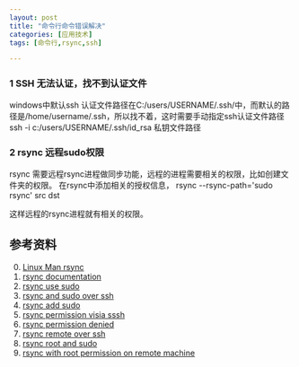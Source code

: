 ```yaml
---
layout: post
title: "命令行命令错误解决"
categories: [应用技术]
tags: [命令行,rsync,ssh]

---
```


### 1 SSH 无法认证，找不到认证文件
windows中默认ssh 认证文件路径在C:/users/USERNAME/.ssh/中，而默认的路径是/home/username/.ssh，所以找不着，这时需要手动指定ssh认证文件路径
    ssh -i c:/users/USERNAME/.ssh/id_rsa 私钥文件路径

### 2 rsync 远程sudo权限
rsync 需要远程rsync进程做同步功能，远程的进程需要相关的权限，比如创建文件夹的权限。
在rsync中添加相关的授权信息，
    rsync --rsync-path='sudo rsync'  src dst

这样远程的rsync进程就有相关的权限。



## 参考资料
0. [Linux Man rsync](http://linux.die.net/man/1/rsync)
1. [rsync documentation](https://rsync.samba.org/documentation.html)
2. [rsync use sudo](http://serverfault.com/questions/151464/how-can-make-rsync-use-sudo)
3. [rsync and sudo over ssh](https://crashingdaily.wordpress.com/2007/06/29/rsync-and-sudo-over-ssh/)
4. [rsync add sudo](http://www.theodo.fr/blog/2011/01/transferring-read-protected-files-with-rsync-and-sudo/)
5. [rsync permission visia sssh](http://askubuntu.com/questions/91838/rsync-permission-issues-via-ssh)
6. [rsync permission denied](http://www.linuxquestions.org/questions/linux-server-73/rsync-permission-denied-906421/)
7. [rsync remote over ssh](http://stackoverflow.com/questions/21639906/rsync-remote-files-over-ssh-to-my-local-machine-using-sudo-privileges-on-local)
8. [rsync root and sudo](http://www.pplux.com/2009/02/07/rsync-root-and-sudo/)
9. [rsync with root permission on remote machine](http://superuser.com/questions/270911/run-rsync-with-root-permission-on-remote-machine)